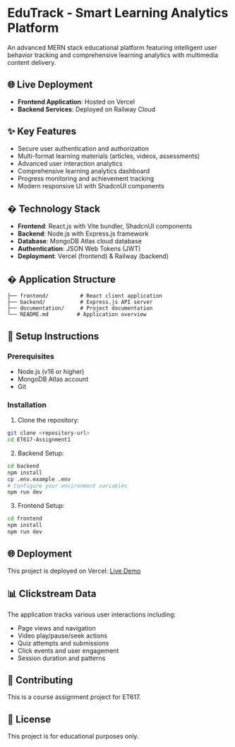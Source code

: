 # EduTrack - Smart Learning Analytics Platform

An advanced MERN stack educational platform featuring intelligent user behavior tracking and comprehensive learning analytics with multimedia content delivery.

## 🌐 Live Deployment
- **Frontend Application**: Hosted on Vercel
- **Backend Services**: Deployed on Railway Cloud

## ✨ Key Features

- Secure user authentication and authorization
- Multi-format learning materials (articles, videos, assessments)
- Advanced user interaction analytics
- Comprehensive learning analytics dashboard
- Progress monitoring and achievement tracking
- Modern responsive UI with ShadcnUI components

## � Technology Stack

- **Frontend**: React.js with Vite bundler, ShadcnUI components
- **Backend**: Node.js with Express.js framework
- **Database**: MongoDB Atlas cloud database
- **Authentication**: JSON Web Tokens (JWT)
- **Deployment**: Vercel (frontend) & Railway (backend)

## � Application Structure

```
├── frontend/          # React client application
├── backend/           # Express.js API server
├── documentation/     # Project documentation
└── README.md         # Application overview
```

## 🔧 Setup Instructions

### Prerequisites
- Node.js (v16 or higher)
- MongoDB Atlas account
- Git

### Installation

1. Clone the repository:
```bash
git clone <repository-url>
cd ET617-Assignment1
```

2. Backend Setup:
```bash
cd backend
npm install
cp .env.example .env
# Configure your environment variables
npm run dev
```

3. Frontend Setup:
```bash
cd frontend
npm install
npm run dev
```

## 🌐 Deployment

This project is deployed on Vercel: [Live Demo](#)

## 📊 Clickstream Data

The application tracks various user interactions including:
- Page views and navigation
- Video play/pause/seek actions
- Quiz attempts and submissions
- Click events and user engagement
- Session duration and patterns

## 🤝 Contributing

This is a course assignment project for ET617.

## 📝 License

This project is for educational purposes only.
